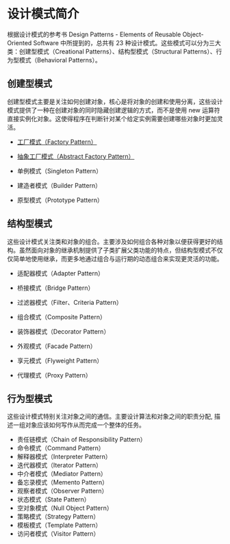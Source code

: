 # 设计模式简介

根据设计模式的参考书 Design Patterns - Elements of Reusable Object-Oriented Software 中所提到的，总共有 23 种设计模式。这些模式可以分为三大类：创建型模式（Creational Patterns）、结构型模式（Structural Patterns）、行为型模式（Behavioral Patterns）。



## 创建型模式

创建型模式主要是关注如何创建对象，核心是将对象的创建和使用分离，这些设计模式提供了一种在创建对象的同时隐藏创建逻辑的方式，而不是使用 new 运算符直接实例化对象。这使得程序在判断针对某个给定实例需要创建哪些对象时更加灵活。

- [工厂模式（Factory Pattern）](./工厂模式)

- [抽象工厂模式（Abstract Factory Pattern）](./工厂模式.md)

- 单例模式（Singleton Pattern）

- 建造者模式（Builder Pattern）

- 原型模式（Prototype Pattern）

  

## 结构型模式

这些设计模式关注类和对象的组合。主要涉及如何组合各种对象以便获得更好的结构。虽然面向对象的继承机制提供了子类扩展父类功能的特点，但结构型模式不仅仅简单地使用继承，而更多地通过组合与运行期的动态组合来实现更灵活的功能。

- 适配器模式（Adapter Pattern）

- 桥接模式（Bridge Pattern）

- 过滤器模式（Filter、Criteria Pattern）

- 组合模式（Composite Pattern）

- 装饰器模式（Decorator Pattern）

- 外观模式（Facade Pattern）

- 享元模式（Flyweight Pattern）

- 代理模式（Proxy Pattern）

  

## 行为型模式

这些设计模式特别关注对象之间的通信。主要设计算法和对象之间的职责分配, 描述一组对象应该如何写作从而完成一个整体的任务。

- 责任链模式（Chain of Responsibility Pattern）
- 命令模式（Command Pattern）
- 解释器模式（Interpreter Pattern）
- 迭代器模式（Iterator Pattern）
- 中介者模式（Mediator Pattern）
- 备忘录模式（Memento Pattern）
- 观察者模式（Observer Pattern）
- 状态模式（State Pattern）
- 空对象模式（Null Object Pattern）
- 策略模式（Strategy Pattern）
- 模板模式（Template Pattern）
- 访问者模式（Visitor Pattern）